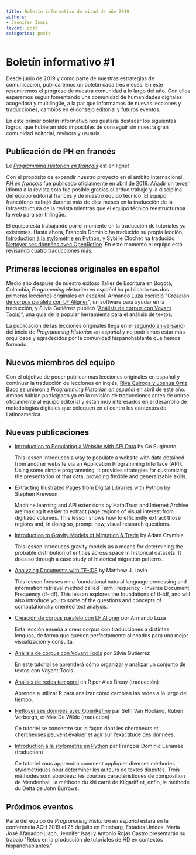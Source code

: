 ```yaml
---
title: Boletín informativo de mitad de año 2019
authors:
- Jennifer Isasi
layout: post
categories: posts
---
```


# Boletín informativo #1 

Desde junio de 2019 y como parte de nuestras estrategias de comunicación, publicaremos un boletín cada tres meses. En éste resumiremos el progreso de nuestra comunidad a lo largo del año. Con ellos esperamos seguir fomentando una comunidad de humanidades digitales acogedora y multilingüe, a la par que informamos de nuevas lecciones y traducciones, cambios en el consejo editorial y futuros eventos. 

En este primer boletín informativo nos gustaría destacar los siguientes logros, que hubieran sido imposibles de conseguir sin nuestra gran comunidad editorial, revisora y usuaria.

## Publicación de PH en francés

Le [*Programming Historian en français*](http://programminghistorian.org/fr) est en ligne! 

Con el propósito de expandir nuestro proyecto en el ámbito internacional, *PH en français* fue publicado oficialmente en abril de 2019. Añadir un tercer idioma a la revista solo fue posible gracias al arduo trabajo y la disciplina del equipo editorial francés y de nuestro equipo técnico. El equipo francófono trabajó durante más de diez meses en la traducción de la infraestructura de la revista mientras que el equipo técnico reestructuraba la web para ser trilingüe.

El equipo está trabajando por el momento en la traducción de tutoriales ya existentes. Hasta ahora, François Dominic ha traducido su propia lección, [Introduction à la stylométrie en Python](https://programminghistorian.org/fr/lecons/introduction-a-la-stylometrie-avec-python), y Sybille Clochet ha traducido [Nettoyer ses données avec OpenRefine](https://programminghistorian.org/fr/lecons/nettoyer-ses-donnees-avec-openrefine). En este momento el equipo está revisando cuatro traducciones más.  

## **Primeras lecciones originales en español** 

Medio año después de nuestro exitoso Taller de Escritura en Bogotá, Colombia, *Programming Historian en español* ha publicado sus dos  primeras lecciones originales en español. Armando Luza escribió "[Creación de corpus paralelo con LF Aligner](https://programminghistorian.org/es/lecciones/corpus-paralelo-lfaligner)", un software para ayudar en la traducción, y Silvia Gutiérrez publicó “[Análisis de corpus con Voyant Tools](https://programminghistorian.org/es/lecciones/analisis-voyant-tools))”, una guía de la popular herramienta para el análisis de textos.

La publicación de las lecciones originales llega en el [segundo aniversario](https://programminghistorian.org/posts/lanzamiento-PH-espanol)) del inicio de *Programming Historian en español* y no podríamos estar más orgullosos y agradecidos por la comunidad hispanohablante que hemos formado.

## Nuevos miembros del equipo 

Con el objetivo de poder publicar más lecciones originales en español y continuar la traducción de lecciones en inglés, [Riva Quiroga y Joshua Ortiz Baco se unieron a *Programming Historian en español*]((https://programminghistorian.org/posts/riva-quiroga-joshua-ortiz)) en abril de este año. Ambos habían participado ya en la revisión de traducciones antes de unirse oficialmente al equipo editorial y están muy interesados en el desarrollo de metodologías digitales que coloquen en el centro los contextos de Latinoamérica. 

## Nuevas publicaciones

- [Introduction to Populating a Website with API Data](https://programminghistorian.org/en/lessons/introduction-to-populating-a-website-with-api-data) by Go Sugimoto 

  This lesson introduces a way to populate a website with data obtained from another website via an Application Programming Interface (API). Using some simple programming, it provides strategies for customizing the presentation of that data, providing flexible and generalizable skills. 

- [Extracting Illustrated Pages from Digital Libraries with Python](https://programminghistorian.org/en/lessons/extracting-illustrated-pages) by Stephen Krewson

  Machine learning and API extensions by HathiTrust and Internet Archive are making it easier to extract page regions of visual interest from digitized volumes. This lesson shows how to efficiently extract those regions and, in doing so, prompt new, visual research questions.

- [Introduction to Gravity Models of Migration & Trade](https://programminghistorian.org/en/lessons/gravity-model) by Adam Crymble

  This lesson introduces gravity models as a means for determining the probable distribution of entities across space in historical datasets. It does so through a case study of historical migration patterns.

- [Analyzing Documents with TF-IDF](https://programminghistorian.org/en/lessons/analyzing-documents-with-tfidf) by Matthew J. Lavin

  This lesson focuses on a foundational natural language processing and information retrieval method called Term Frequency - Inverse Document Frequency (tf-idf). This lesson explores the foundations of tf-idf, and will also introduce you to some of the questions and concepts of computationally oriented text analysis.

- [Creación de corpus paralelo con LF Aligner](https://programminghistorian.org/es/lecciones/corpus-paralelo-lfaligner) por Armando Luza

  Esta lección enseña a crear corpus con traducciones a distintas lenguas, de forma que queden perfectamente alineados para una mejor visualización y consulta.

- [Análisis de corpus con Voyant Tools](https://programminghistorian.org/es/lecciones/analisis-voyant-tools) por Silvia Gutiérrez

  En este tutorial se aprenderá cómo organizar y analizar un conjunto de textos con Voyant-Tools.

- [Análisis de redes temporal](https://programminghistorian.org/es/lecciones/analisis-temporal-red) en R por Alex Breay (traducción)

  Aprende a utilizar R para analizar cómo cambian las redes a lo largo del tiempo.

- [Nettoyer ses données avec OpenRefine](https://programminghistorian.org/fr/lecons/nettoyer-ses-donnees-avec-openrefine) par Seth Van Hooland, Ruben Verborgh, et Max De Wilde (traduction)

  Ce tutoriel se concentre sur la façon dont les chercheurs et chercheuses peuvent évaluer et agir sur l’exactitude des données.

- [Introduction à la stylométrie en Python](https://programminghistorian.org/fr/lecons/introduction-a-la-stylometrie-avec-python) par François Dominic Laramée (traduction)

  Ce tutoriel vous apprendra comment appliquer diverses méthodes stylométriques pour déterminer les auteurs de textes disputés. Trois méthodes sont abordées: les courbes caractéristiques de composition de Mendenhall, la méthode du khi carré de Kilgariff et, enfin, la méthode du Delta de John Burrows.

## Próximos eventos

Parte del equipo de *Programming Historian en español* estará en la conferencia ACH 2019 el 25 de julio en Pittsburg, Estados Unidos. Maria José Afanador-Llach, Jennifer Isasi y Antonio Rojas Castro presentarán su trabajo "Retos en la producción de tutoriales de HD en contextos hispanohablantes." 